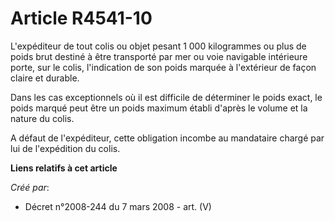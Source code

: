 # Article R4541-10

L'expéditeur de tout colis ou objet pesant 1 000 kilogrammes ou plus de poids brut destiné à être transporté par mer ou voie
navigable intérieure porte, sur le colis, l'indication de son poids marquée à l'extérieur de façon claire et durable.

Dans les cas exceptionnels où il est difficile de déterminer le poids exact, le poids marqué peut être un poids maximum
établi d'après le volume et la nature du colis.

A défaut de l'expéditeur, cette obligation incombe au mandataire chargé par lui de l'expédition du colis.

**Liens relatifs à cet article**

_Créé par_:

  - Décret n°2008-244 du 7 mars 2008 - art. (V)
